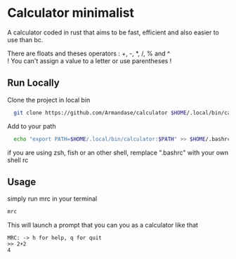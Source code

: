 
# Calculator minimalist

A calculator coded in rust that aims to be fast, efficient and also easier to use than bc.

There are floats and theses operators : +, -, *, /, % and ^  
! You can't assign a value to a letter or use parentheses !



## Run Locally

Clone the project in local bin

```bash
  git clone https://github.com/Armandase/calculator $HOME/.local/bin/calculator
```

Add to your path
```bash
  echo "export PATH=$HOME/.local/bin/calculator:$PATH" >> $HOME/.bashrc
```
if you are using zsh, fish or an other shell,  remplace ".bashrc" with your own shell rc
## Usage

simply run mrc in your terminal
```bash
mrc
```
This will launch a prompt that you can you as a calculator like that
```
MRC: -> h for help, q for quit
>> 2+2
4
```

